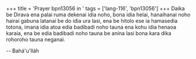 +++
title = 'Prayer bpn13056 in '
tags = ['lang-116', 'bpn13056']
+++
Daika be Dirava ena palai ruma dekenai idia noho, bona idia helai, hanaihanai noho hairai gabuna latanai be do idia ura lasi, ena be hitolo ese ia hamasedia totona, imana idia atoa edia badibadi noho tauna ena kohu idia henaoa karaia, ena be edia badibadi noho tauna be anina lasi bona kara dika rohoroho tauna neganai.

-- Bahá'u'lláh
